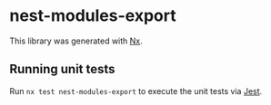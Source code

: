 # nest-modules-export

This library was generated with [Nx](https://nx.dev).

## Running unit tests

Run `nx test nest-modules-export` to execute the unit tests via [Jest](https://jestjs.io).
